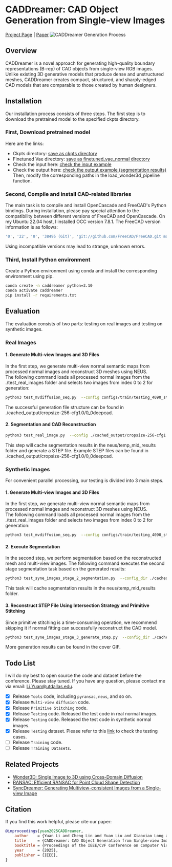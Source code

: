 # CADDreamer: CAD Object Generation from Single-view Images

[Project Page](https://lidan233.github.io/caddreamer/) | [Paper](https://arxiv.org/pdf/2502.20732)
![CADDreamer Generation Process](cached_output/generate_results.gif)

## Overview

CADDreamer is a novel approach for generating high-quality boundary representations (B-rep) of CAD objects from single-view RGB images. Unlike existing 3D generative models that produce dense and unstructured meshes, CADDreamer creates compact, structured, and sharply-edged CAD models that are comparable to those created by human designers.


## Installation
Our installation process consists of three steps. The first step is to download the pretrained model to the specified ckpts directory.

### First, Download pretrained model
Here are the links:

* Ckpts directory: [save as ckpts directory](https://utdallas.box.com/s/6rwdqoyhgu38udh2cfsf2kympe70i5pu)
* Finetuned Vae directory: [save as finetuned_vae_normal directory](https://utdallas.box.com/s/gpvwli8evucmfjd7hzl2y4f4odjm0dfg)
* Check the input here: [check the input example](https://utdallas.box.com/s/2cnqyv5b9wun5nptp61y7x8hej0ejve4)
* Check the output here: [check the output example (segmentation results)](https://utdallas.box.com/s/jpkb2h0n0frr3svrd25305txlnmsmd3m)
Then, modify the corresponding paths in the load_wonder3d_pipeline function.

### Second, Compile and install CAD-related libraries
The main task is to compile and install OpenCascade and FreeCAD's Python bindings. During installation, please pay special attention to the compatibility between different versions of FreeCAD and OpenCascade. On my Ubuntu 22.04 host, I installed OCC version 7.8.1. The FreeCAD version information is as follows:
```bash
'0', '22', '0', '38495 (Git)', 'git://github.com/FreeCAD/FreeCAD.git main', '2024/08/19 16:34:53', 'main', '131956e201dc5033de69ed09c28db332feb081c1'
```
Using incompatible versions may lead to strange, unknown errors.

### Third, Install Python environment
Create a Python environment using conda and install the corresponding environment using pip. 
```bash
conda create -n caddreamer python=3.10
conda activate caddreamer
pip install -r requirements.txt
```


## Evaluation
The evaluation consists of two parts: testing on real images and testing on synthetic images.

### Real Images
#### 1. Generate Multi-view Images and 3D Files
In the first step, we generate multi-view normal semantic maps from processed normal images and reconstruct 3D meshes using NEUS.  
The following command loads all processed normal images from the ./test_real_images folder and selects two images from index 0 to 2 for generation:
 ```bash
 python3 test_mvdiffusion_seq.py  --config configs/train/testing_4090_stage_1_cad_6views-lvis.yaml --start 0 --end 2 --gpu 0
 ```
 The successful generation file structure can be found in ./cached_output/cropsize-256-cfg1.0/0_0deepcad.

#### 2. Segmentation and CAD Reconstruction
 ```bash
 python3 test_real_image.py  --config ./cached_output/cropsize-256-cfg1.0/0_0deepcad --review False
 ```
This step will cache segmentation results in the neus/temp_mid_results folder and generate a STEP file. 
Example STEP files can be found in ./cached_output/cropsize-256-cfg1.0/0_0deepcad.

### Synthetic Images
For convenient parallel processing, our testing is divided into 3 main steps.

#### 1. Generate Multi-view Images and 3D Files
In the first step, we generate multi-view normal semantic maps from processed normal images and reconstruct 3D meshes using NEUS.  
The following command loads all processed normal images from the ./test_real_images folder and selects two images from index 0 to 2 for generation:
 ```bash
 python3 test_mvdiffusion_seq.py  --config configs/train/testing_4090_stage_1_cad_6views-lvis.yaml --start 0 --end 2 --gpu 0
 ```

#### 2. Execute Segmentation
In the second step, we perform segmentation based on the reconstructed mesh and multi-view images. 
The following command executes the second stage segmentation task based on the generated results:
 ```bash
 python3 test_syne_images_stage_2_segmentation.py  --config_dir ./cached_output/cropsize-256-cfg1.0-syne/0_0deepcad --review True
 ```
 This task will cache segmentation results in the neus/temp_mid_results folder.

#### 3. Reconstruct STEP File Using Intersection Strategy and Primitive Stitching
Since primitive stitching is a time-consuming operation, we recommend skipping it if normal fitting can successfully reconstruct the CAD model. 
 ```bash
 python3 test_syne_images_stage_3_generate_step.py  --config_dir ./cached_output/cropsize-256-cfg1.0-syne/0_0deepcad --review True
 ```
More generation results can be found in the cover GIF.

## Todo List
I will do my best to open source the code and dataset before the conference.
Please stay tuned. If you have any question, please contact me via email: Li.Yuan@utdallas.edu. 
- [x] Release `Tools` code, including `pyransac`, `neus`, and so on.
- [x] Release `Multi-view diffusion` code.
- [x] Release `Primitive Stitching` code.
- [x] Release `Testing` code. Released the test code in real normal images.
- [x] Release `Testing` code. Released the test code in synthetic normal images.
- [x] Release `Testing` dataset. Please refer to this [ link](https://utdallas.box.com/s/adl19p7k6pb2wwqdivfl5334n6ntwixa) to check the testing cases.
- [ ] Release `Training` code.
- [ ] Release `Training Datasets`.

## Related Projects
- [Wonder3D: Single Image to 3D using Cross-Domain Diffusion](https://github.com/xxlong0/Wonder3D)
- [RANSAC: Efficient RANSAC for Point Cloud Shape Detection](https://github.com/alessandro-gentilini/Efficient-RANSAC-for-Point-Cloud-Shape-Detection)
- [SyncDreamer: Generating Multiview-consistent Images from a Single-view Image](https://github.com/liuyuan-pal/SyncDreamer)

## Citation

If you find this work helpful, please cite our paper:
```bibtex
@inproceedings{yuan2025CADDreamer,
    author    = {Yuan Li and Cheng Lin and Yuan Liu and Xiaoxiao Long and Chenxu Zhang and Ningna Wang and Xin Li and Wenping Wang and Xiaohu Guo},
    title     = {CADDreamer: CAD Object Generation from Single-view Images},
    booktitle = {Proceedings of the IEEE/CVF Conference on Computer Vision and Pattern Recognition (CVPR)},
    year      = {2025},
    publisher = {IEEE},
}
```
